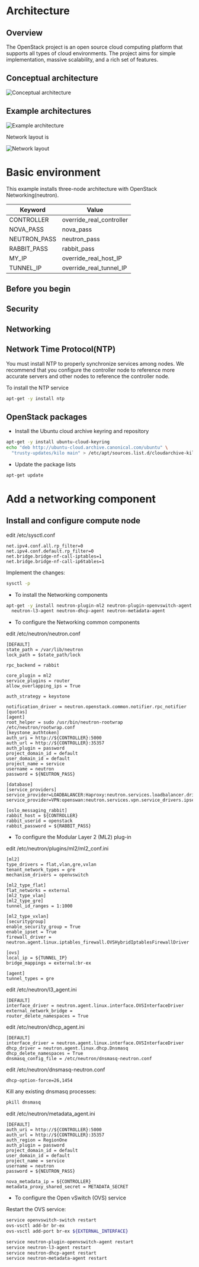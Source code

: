 # Architecture
## Overview
The OpenStack project is an open source cloud computing platform that supports all types of cloud environments. The project aims for simple implementation, massive scalability, and a rich set of features.

## Conceptual architecture
![Conceptual architecture](http://docs.openstack.org/kilo/install-guide/install/apt/content/figures/1/a/common/figures/openstack_kilo_conceptual_arch.png)

## Example architectures

![Example architecture](http://docs.openstack.org/kilo/install-guide/install/apt/content/figures/1/a/common/figures/installguidearch-neutron-hw.png)

Network layout is

![Network layout](http://docs.openstack.org/kilo/install-guide/install/apt/content/figures/1/a/common/figures/installguidearch-neutron-networks.png)

# Basic environment
This example installs three-node architecture with OpenStack Networking(neutron).

Keyword     | Value
-----       | -----
CONTROLLER  | override_real_controller
NOVA_PASS   | nova_pass
NEUTRON_PASS | neutron_pass
RABBIT_PASS | rabbit_pass
MY_IP   | override_real_host_IP
TUNNEL_IP   | override_real_tunnel_IP



## Before you begin
## Security
## Networking
## Network Time Protocol(NTP)
You must install NTP to properly synchronize services among nodes. We recommend that you configure the controller node to reference more accurate servers and other nodes to reference the controller node.

To install the NTP service
~~~bash
apt-get -y install ntp
~~~

## OpenStack packages
* Install the Ubuntu cloud archive keyring and repository
~~~bash
apt-get -y install ubuntu-cloud-keyring
echo "deb http://ubuntu-cloud.archive.canonical.com/ubuntu" \
  "trusty-updates/kilo main" > /etc/apt/sources.list.d/cloudarchive-kilo.list
~~~

* Update the package lists
~~~bash
apt-get update
~~~

# Add a networking component

## Install and configure compute node

edit /etc/sysctl.conf

~~~text
net.ipv4.conf.all.rp_filter=0
net.ipv4.conf.default.rp_filter=0
net.bridge.bridge-nf-call-iptables=1
net.bridge.bridge-nf-call-ip6tables=1
~~~

Implement the changes:

~~~bash
sysctl -p
~~~

* To install the Networking components

~~~bash
apt-get -y install neutron-plugin-ml2 neutron-plugin-openvswitch-agent \
  neutron-l3-agent neutron-dhcp-agent neutron-metadata-agent
~~~

* To configure the Networking common components

edit /etc/neutron/neutron.conf

~~~text
[DEFAULT]
state_path = /var/lib/neutron
lock_path = $state_path/lock

rpc_backend = rabbit

core_plugin = ml2
service_plugins = router
allow_overlapping_ips = True

auth_strategy = keystone

notification_driver = neutron.openstack.common.notifier.rpc_notifier
[quotas]
[agent]
root_helper = sudo /usr/bin/neutron-rootwrap /etc/neutron/rootwrap.conf
[keystone_authtoken]
auth_uri = http://${CONTROLLER}:5000
auth_url = http://${CONTROLLER}:35357
auth_plugin = password
project_domain_id = default
user_domain_id = default
project_name = service
username = neutron
password = ${NEUTRON_PASS}

[database]
[service_providers]
service_provider=LOADBALANCER:Haproxy:neutron.services.loadbalancer.drivers.haproxy.plugin_driver.HaproxyOnHostPluginDriver:default
service_provider=VPN:openswan:neutron.services.vpn.service_drivers.ipsec.IPsecVPNDriver:default

[oslo_messaging_rabbit]
rabbit_host = ${CONTROLLER}
rabbit_userid = openstack
rabbit_password = ${RABBIT_PASS}

~~~

* To configure the Modular Layer 2 (ML2) plug-in

edit /etc/neutron/plugins/ml2/ml2_conf.ini

~~~text
[ml2]
type_drivers = flat,vlan,gre,vxlan
tenant_network_types = gre
mechanism_drivers = openvswitch

[ml2_type_flat]
flat_networks = external
[ml2_type_vlan]
[ml2_type_gre]
tunnel_id_ranges = 1:1000

[ml2_type_vxlan]
[securitygroup]
enable_security_group = True
enable_ipset = True
firewall_driver = neutron.agent.linux.iptables_firewall.OVSHybridIptablesFirewallDriver

[ovs]
local_ip = ${TUNNEL_IP}
bridge_mappings = external:br-ex

[agent]
tunnel_types = gre

~~~

edit /etc/neutron/l3_agent.ini

~~~text
[DEFAULT]
interface_driver = neutron.agent.linux.interface.OVSInterfaceDriver
external_network_bridge =
router_delete_namespaces = True
~~~

edit /etc/neutron/dhcp_agent.ini

~~~text
[DEFAULT]
interface_driver = neutron.agent.linux.interface.OVSInterfaceDriver
dhcp_driver = neutron.agent.linux.dhcp.Dnsmasq
dhcp_delete_namespaces = True
dnsmasq_config_file = /etc/neutron/dnsmasq-neutron.conf
~~~

edit /etc/neutron/dnsmasq-neutron.conf

~~~text
dhcp-option-force=26,1454
~~~

Kill any existing dnsmasq processes:

~~~bash
pkill dnsmasq
~~~

edit /etc/neutron/metadata_agent.ini

~~~text
[DEFAULT]
auth_uri = http://${CONTROLLER}:5000
auth_url = http://${CONTROLLER}:35357
auth_region = RegionOne
auth_plugin = password
project_domain_id = default
user_domain_id = default
project_name = service
username = neutron
password = ${NEUTRON_PASS}

nova_metadata_ip = ${CONTROLLER}
metadata_proxy_shared_secret = METADATA_SECRET
~~~

* To configure the Open vSwitch (OVS) service

Restart the OVS service:

~~~bash
service openvswitch-switch restart
ovs-vsctl add-br br-ex
ovs-vsctl add-port br-ex ${EXTERNAL_INTERFACE}

service neutron-plugin-openvswitch-agent restart
service neutron-l3-agent restart
service neutron-dhcp-agent restart
service neutron-metadata-agent restart

~~~

